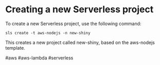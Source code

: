 # Creating a new Serverless project
To create a new Serverless project, use the following command:

`sls create -t aws-nodejs -n new-shiny`

This creates a new project called new-shiny, based on the aws-nodejs template.

#aws #aws-lambda #serverless